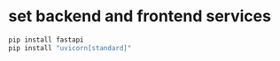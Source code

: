 # set backend and frontend services

```bash
pip install fastapi
pip install "uvicorn[standard]"
```